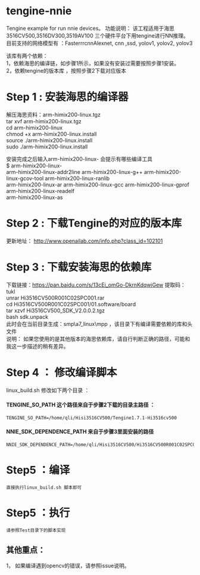 # tengine-nnie
Tengine example for run nnie devices。
功能说明： 
	该工程适用于海思3516CV500,3516DV300,3519AV100 三个硬件平台下用tengine进行NN推理。  
	目前支持的网络模型有 ：FasterrrcnnAlexnet, cnn ,ssd, yolov1, yolov2, yolov3   

该库有两个依赖：  
	1，依赖海思的编译链，如步骤1所示，如果没有安装过需要按照步骤1安装。   
	2，依赖tengine的版本库 ，按照步骤2下载对应版本  

# Step 1 :  安装海思的编译器   
  解压海思资料：arm-himix200-linux.tgz    
  tar xvf arm-himix200-linux.tgz    
  cd arm-himix200-linux    
  chmod  +x arm-himix200-linux.install   
  source ./arm-himix200-linux.install   
  sudo ./arm-himix200-linux.install   

  安装完成之后输入arm-himix200-linux- 会提示有哪些编译工具   
  $ arm-himix200-linux-   
  arm-himix200-linux-addr2line   arm-himix200-linux-g++         arm-himix200-linux-gcov-tool   arm-himix200-linux-ranlib   
  arm-himix200-linux-ar          arm-himix200-linux-gcc         arm-himix200-linux-gprof       arm-himix200-linux-readelf   
  arm-himix200-linux-as      
  
# Step 2 : 下载Tengine的对应的版本库    
  更新地址： http://www.openailab.com/info.php?class_id=102101   
  
# Step 3 : 下载安装海思的依赖库   
  下载链接：https://pan.baidu.com/s/13cEi_omGo-DkrnKdqwjGew    提取码：tukl   
  unrar Hi3516CV500R001C02SPC001.rar   
  cd Hi3516CV500R001C02SPC001/01.software/board  
  tar xzvf  Hi3516CV500_SDK_V2.0.0.2.tgz   
  bash  sdk.unpack    
  此时会在当前目录生成：smp\a7_linux\mpp ，该目录下有编译需要依赖的库和头文件     
  说明： 如果您使用的是其他版本的海思依赖库，请自行判断正确的路径，可能和我这一步描述的稍有差异。  
  

# Step 4 ： 修改编译脚本   
linux_build.sh 修改如下两个目录 ：  
#### TENGINE_SO_PATH 这个路径来自于步骤2下载的目录主路径 ：  
    TENGINE_SO_PATH=/home/qli/Hisi3516CV500/Tengine1.7.1-Hi3516cv500  
#### NNIE_SDK_DEPENDENCE_PATH 来自于步骤3里面安装的路径       
    NNIE_SDK_DEPENDENCE_PATH=/home/qli/Hisi3516CV500/Hi3516CV500R001C02SPC001/01.software/board/Hi3516CV500_SDK_V2.0.0.1/package/mpp_smp_linux  

# Step5 ：编译   
    直接执行linux_build.sh 脚本即可  

# Step5 ：执行   
    请参照Test目录下的脚本实现  

## 其他重点： 
   1， 如果编译遇到opencv的错误，请参照issue说明。


